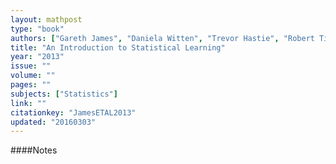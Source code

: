 ```yaml
---
layout: mathpost
type: "book"
authors: ["Gareth James", "Daniela Witten", "Trevor Hastie", "Robert Tibshirani"]
title: "An Introduction to Statistical Learning"
year: "2013"
issue: ""
volume: ""
pages: ""
subjects: ["Statistics"]
link: ""
citationkey: "JamesETAL2013"
updated: "20160303"
---
```


####Notes
